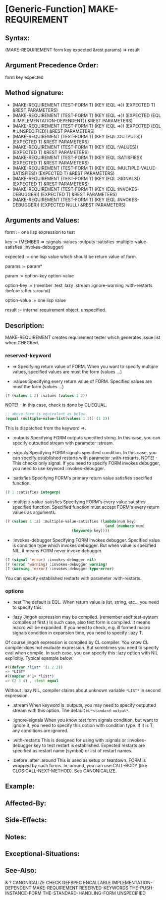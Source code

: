 # [Generic-Function] MAKE-REQUIREMENT

## Syntax:

(MAKE-REQUIREMENT form key expected &rest params) => result

## Argument Precedence Order:

form key expected

## Method signature:

* (MAKE-REQUIREMENT (TEST-FORM T) (KEY (EQL =>)) (EXPECTED T) &REST PARAMETERS)
* (MAKE-REQUIREMENT (TEST-FORM T) (KEY (EQL =>)) (EXPECTED (EQL #:IMPLEMENTATION-DEPENDENT)) &REST PARAMETERS)
* (MAKE-REQUIREMENT (TEST-FORM T) (KEY (EQL =>)) (EXPECTED (EQL #:UNSPECIFIED)) &REST PARAMETERS)
* (MAKE-REQUIREMENT (TEST-FORM T) (KEY (EQL :OUTPUTS)) (EXPECTED T) &REST PARAMETERS)
* (MAKE-REQUIREMENT (TEST-FORM T) (KEY (EQL :VALUES)) (EXPECTED T) &REST PARAMETERS)
* (MAKE-REQUIREMENT (TEST-FORM T) (KEY (EQL :SATISFIES)) (EXPECTED T) &REST PARAMETERS)
* (MAKE-REQUIREMENT (TEST-FORM T) (KEY (EQL :MULTIPLE-VALUE-SATISFIES)) (EXPECTED T) &REST PARAMETERS)
* (MAKE-REQUIREMENT (TEST-FORM T) (KEY (EQL :SIGNALS)) (EXPECTED T) &REST PARAMETERS)
* (MAKE-REQUIREMENT (TEST-FORM T) (KEY (EQL :INVOKES-DEBUGGER)) (EXPECTED T) &REST PARAMETERS)
* (MAKE-REQUIREMENT (TEST-FORM T) (KEY (EQL :INVOKES-DEBUGGER)) (EXPECTED NULL) &REST PARAMETERS)

## Arguments and Values:

form := one lisp expression to test

key := (MEMBER => :signals :values :outputs :satisfies :multiple-value-satisfies :invokes-debugger)

expected := one lisp value which should be return value of form.

params := param\*

param := option-key option-value

option-key := (member :test :lazy :stream :ignore-warning :with-restarts :before :after :around)

option-value := one lisp value

result := internal requirement object, unspecified.

## Description:
MAKE-REQUIREMENT creates requirement tester which generates issue list when CHECKed.

### reserved-keyword

* =>
Specifying return value of FORM.
When you want to specify multiple values, specified values are must the form (values ...)

* :values
Specifying every return value of FORM.
Specified values are must the form (values ...)
```lisp
(? (values 1 2) :values (values 1 2))
```
NOTE! - In this case, check is done by CL:EQUAL.
```lisp
;; above form is equivalant as below.
(equal (multiple-value-list(values 1 2)) (1 2))
```
This is dispatched from the keyword =>.

* :outputs
Specifying FORM outputs specified string.
In this case, you can specify outputted stream with parameter :stream.

* :signals
Specifying FORM signals specified condition.
In this case, you can specify established restarts with parameter :with-restarts.
NOTE! - This checks only signal. If you need to specify FORM invokes debugger, you need to use keyword :invokes-debugger.

* :satisfies
Specifying FORM's primary return value satisfies specified function.
```lisp
(? 1 :satisfies integerp)
```

* :multiple-value-satisfies
Specifying FORM's every value satisfies specified function.
Specified function must accept FORM's every return values as arguments.
```lisp
(? (values 1 :a) :multiple-value-satisfies (lambda(num key)
                                             (and (numberp num)
					          (keywordp key))))
```

* :invokes-debugger
Specifying FORM invokes debugger.
Specified value is condition type which invokes debugger.
But when value is specified NIL, it means FORM never invoke debugger.
```lisp
(? (signal 'error) :invokes-debugger nil)
(? (error 'warning) :invokes-debugger warning)
(? (warning 'error) :invokes-debugger type-error)
```
You can specify established restarts with parameter :with-restarts.

### options

* :test
The default is EQL.
When return value is list, string, etc... you need to specify this.

* :lazy
Jingoh expression may be compiled.
(remember asdf:test-system compiles at first.)
Is such case, also test form is compiled.
It means macro will be expanded.
If you need to check, e.g. ill formed macro signals condition in expansion time, you need to specify :lazy T.

Of course jingoh expression is compiled by CL compiler.
You know CL compiler does not evaluate expression.
But sometimes you need to specify eval when compile.
In such case, you can specify this :lazy option with NIL explicitly.
Typical example below.
```lisp
#?(defvar *list* '(1 2 3))
=> *LIST*
#?(mapcar #'1+ *list*)
=> (2 3 4) , :test equal
```
Without :lazy NIL, compiler claims about unknown variable `*LIST*` in second expression.

* :stream
When keyword is :outputs, you may need to specify outputted stream with this option.
The default is `*standard-output*`.

* :ignore-signals
When you know test form signals condition, but want to ignore it, you need to specify this option with condition type.
If it is T, any conditions are ignored.

* :with-restarts
This is designed for using with :signals or :invokes-debugger key to test restart is established.
Expected restarts are specified as restart name (symbol) or list of restart names.

* :before :after :around
This is used as setup or teardown.
FORM is wrapped by such forms.
In :around, you can use CALL-BODY (like CLOS:CALL-NEXT-METHOD).
See CANONICALIZE.

## Example:

## Affected-By:

## Side-Effects:

## Notes:

## Exceptional-Situations:

## See-Also:

&
?
CANONICALIZE
CHECK
DEFSPEC
ENCALLABLE
IMPLEMENTATION-DEPENDENT
MAKE-REQUIREMENT
RESERVED-KEYWORDS
THE-PUSH-INSTANCE-FORM
THE-STANDARD-HANDLING-FORM
UNSPECIFIED

